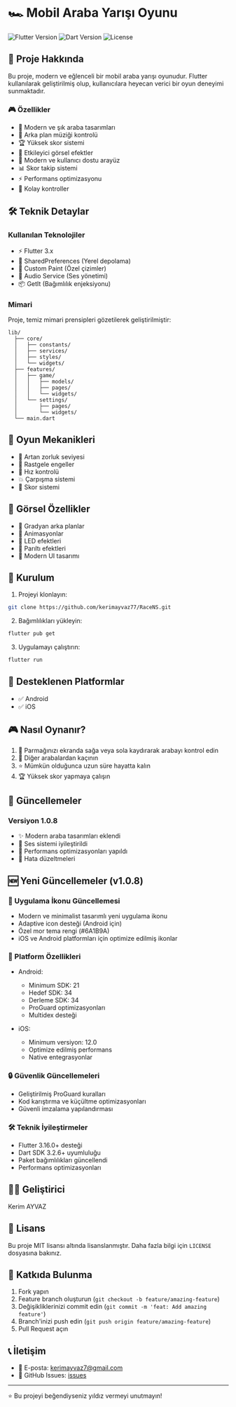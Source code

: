 # 🏎️ Mobil Araba Yarışı Oyunu

![Flutter Version](https://img.shields.io/badge/Flutter-3.x-blue)
![Dart Version](https://img.shields.io/badge/Dart-3.x-blue)
![License](https://img.shields.io/badge/License-MIT-green)

## 📱 Proje Hakkında

Bu proje, modern ve eğlenceli bir mobil araba yarışı oyunudur. Flutter kullanılarak geliştirilmiş olup, kullanıcılara heyecan verici bir oyun deneyimi sunmaktadır.

### 🎮 Özellikler

- 🚗 Modern ve şık araba tasarımları
- 🎵 Arka plan müziği kontrolü
- 🏆 Yüksek skor sistemi
- 🌈 Etkileyici görsel efektler
- 🎨 Modern ve kullanıcı dostu arayüz
- 📊 Skor takip sistemi
- ⚡ Performans optimizasyonu
- 🔧 Kolay kontroller

## 🛠️ Teknik Detaylar

### Kullanılan Teknolojiler

- ⚡ Flutter 3.x
- 💾 SharedPreferences (Yerel depolama)
- 🎨 Custom Paint (Özel çizimler)
- 🎵 Audio Service (Ses yönetimi)
- 📦 GetIt (Bağımlılık enjeksiyonu)

### Mimari

Proje, temiz mimari prensipleri gözetilerek geliştirilmiştir:

```
lib/
  ├── core/
  │   ├── constants/
  │   ├── services/
  │   ├── styles/
  │   └── widgets/
  ├── features/
  │   ├── game/
  │   │   ├── models/
  │   │   ├── pages/
  │   │   └── widgets/
  │   └── settings/
  │       ├── pages/
  │       └── widgets/
  └── main.dart
```

## 🎯 Oyun Mekanikleri

- 🏁 Artan zorluk seviyesi
- 🚦 Rastgele engeller
- 💨 Hız kontrolü
- 💥 Çarpışma sistemi
- 🎯 Skor sistemi

## 🎨 Görsel Özellikler

- 🌈 Gradyan arka planlar
- 💫 Animasyonlar
- 🚥 LED efektleri
- 🌟 Parıltı efektleri
- 🎨 Modern UI tasarımı

## 🚀 Kurulum

1. Projeyi klonlayın:
```bash
git clone https://github.com/kerimayvaz77/RaceNS.git
```

2. Bağımlılıkları yükleyin:
```bash
flutter pub get
```

3. Uygulamayı çalıştırın:
```bash
flutter run
```

## 📱 Desteklenen Platformlar

- ✅ Android
- ✅ iOS

## 🎮 Nasıl Oynanır?

1. 🎯 Parmağınızı ekranda sağa veya sola kaydırarak arabayı kontrol edin
2. 🚗 Diğer arabalardan kaçının
3. ⭐ Mümkün olduğunca uzun süre hayatta kalın
4. 🏆 Yüksek skor yapmaya çalışın

## 🔄 Güncellemeler

### Versiyon 1.0.8
- ✨ Modern araba tasarımları eklendi
- 🎵 Ses sistemi iyileştirildi
- 🚀 Performans optimizasyonları yapıldı
- 🐛 Hata düzeltmeleri

## 🆕 Yeni Güncellemeler (v1.0.8)

### 🎨 Uygulama İkonu Güncellemesi
- Modern ve minimalist tasarımlı yeni uygulama ikonu
- Adaptive icon desteği (Android için)
- Özel mor tema rengi (#6A1B9A)
- iOS ve Android platformları için optimize edilmiş ikonlar

### 📱 Platform Özellikleri
- Android:
  - Minimum SDK: 21
  - Hedef SDK: 34
  - Derleme SDK: 34
  - ProGuard optimizasyonları
  - Multidex desteği

- iOS:
  - Minimum versiyon: 12.0
  - Optimize edilmiş performans
  - Native entegrasyonlar

### 🔒 Güvenlik Güncellemeleri
- Geliştirilmiş ProGuard kuralları
- Kod karıştırma ve küçültme optimizasyonları
- Güvenli imzalama yapılandırması

### 🛠️ Teknik İyileştirmeler
- Flutter 3.16.0+ desteği
- Dart SDK 3.2.6+ uyumluluğu
- Paket bağımlılıkları güncellendi
- Performans optimizasyonları

## 👨‍💻 Geliştirici

Kerim AYVAZ

## 📄 Lisans

Bu proje MIT lisansı altında lisanslanmıştır. Daha fazla bilgi için `LICENSE` dosyasına bakınız.

## 🤝 Katkıda Bulunma

1. Fork yapın
2. Feature branch oluşturun (`git checkout -b feature/amazing-feature`)
3. Değişikliklerinizi commit edin (`git commit -m 'feat: Add amazing feature'`)
4. Branch'inizi push edin (`git push origin feature/amazing-feature`)
5. Pull Request açın

## 📞 İletişim

- 📧 E-posta: kerimayvaz7@gmail.com
- 💬 GitHub Issues: [issues](https://github.com/kerimayvaz77/RaceNS/issues)

---

⭐ Bu projeyi beğendiyseniz yıldız vermeyi unutmayın!
